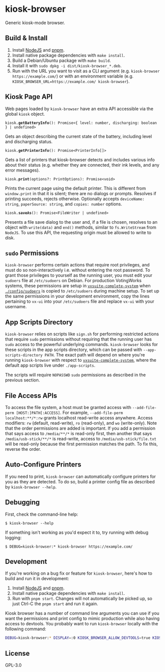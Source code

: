 # kiosk-browser

Generic kiosk-mode browser.

## Build & Install

1. Install [NodeJS](https://nodejs.org/en/) and [pnpm](https://pnpm.io).
1. Install native package dependencies with `make install`.
1. Build a Debian/Ubuntu package with `make build`.
1. Install it with `sudo dpkg -i dist/kiosk-browser_*.deb`.
1. Run with the URL you want to visit as a CLI argument (e.g. `kiosk-browser https://example.com/`) or with an environment variable (e.g. `KIOSK_BROWSER_URL=https://example.com/ kiosk-browser`).

## Kiosk Page API

Web pages loaded by `kiosk-browser` have an extra API accessible via the global `kiosk` object.

`kiosk.`**`getBatteryInfo`**`(): Promise<{ level: number, discharging: boolean } | undefined>`

Gets an object describing the current state of the battery, including level and discharging status.

`kiosk.`**`getPrinterInfo`**`(): Promise<PrinterInfo[]>`

Gets a list of printers that kiosk-browser detects and includes various info about their status (e.g. whether they are connected, their ink levels, and any error messages).

`kiosk.`**`print`**`(options?: PrintOptions): Promise<void>`

Prints the current page using the default printer. This is different from `window.print` in that it is silent; there are no dialogs or prompts. Resolves if printing succeeds, rejects otherwise. Optionally accepts `deviceName: string`, `paperSource: string`, and `copies: number` options.

`kiosk.`**`saveAs`**`(): Promise<FileWriter | undefined>`

Presents a file save dialog to the user and, if a file is chosen, resolves to an object with `write(data)` and `end()` methods, similar to `fs.WriteStream` from `NodeJS`. To use this API, the requesting origin must be allowed to write to disk.

## `sudo` Permissions

`kiosk-browser` performs certain actions that require root privileges, and must do so non-interactively i.e. without entering the root password. To grant those privileges to yourself as the running user, you must edit your `sudoers` file at `/etc/sudoers` on Debian. For production VotingWorks systems, these permissions are setup in [`vxsuite-complete-system`](https://github.com/votingworks/vxsuite-complete-system) when [`./config/sudoers`](https://github.com/votingworks/vxsuite-complete-system/blob/56ac00498ed526b5874ab90231ef83ff84ee92df/config/sudoers) is copied to `/etc/sudoers` during machine setup. To set up the same permissions in your development environment, copy the lines pertaining to `vx-ui` into your `/etc/sudoers` file and replace `vx-ui` with your username.

## App Scripts Directory

`kiosk-browser` relies on scripts like `sign.sh` for performing restricted actions that require `sudo` permissions without requiring that the running user has `sudo` access to the powerful underlying commands. `kiosk-browser` looks for these scripts in the app scripts directory, which can be passed with `--app-scripts-directory PATH`. The exact path will depend on where you're running `kiosk-browser` with respect to [`vxsuite-complete-system`](https://github.com/votingworks/vxsuite-complete-system), where the default app scripts live under `./app-scripts`.

The scripts will require `NOPASSWD` `sudo` permissions as described in the previous section.

## File Access APIs

To access the file system, a host must be granted access with `--add-file-perm [HOST:]PATH[:ACCESS]`. For example, `--add-file-perm localhost:**/*:rw` grants localhost read-write access anywhere. Access modifiers: `rw` (default, read-write), `ro` (read-only), and `wo` (write-only). Note that the order permissions are added is important. If you add a permission that says access to `/media/**/*` is read-only first, then another that says `/media/usb-stick/**/*` is read-write, access to `/media/usb-stick/file.txt` will be read-only because the first permission matches the path. To fix this, reverse the order.

## Auto-Configure Printers

If you need to print, `kiosk-browser` can automatically configure printers for you as they are detected. To do so, build a printer config file as described by `kiosk-browser --help`.

## Debugging

First, check the command-line help:

```
$ kiosk-browser --help
```

If something isn't working as you'd expect it to, try running with debug logging:

```
$ DEBUG=kiosk-browser:* kiosk-browser https://example.com/
```

## Development

If you're working on a bug fix or feature for `kiosk-browser`, here's how to build and run it in development:

1. Install [NodeJS](https://nodejs.org/en/) and [pnpm](https://pnpm.io).
1. Install native package dependencies with `make install`.
1. Run with `pnpm start`. Changes will not automatically be picked up, so just Ctrl-C the `pnpm start` and run it again.

Kiosk browser has a number of command line arguments you can use if you want the permissions and print config to mimic production while also having access to devtools. You probably want to run `kiosk-browser` locally with the following command:

```sh
DEBUG=kiosk-browser:* DISPLAY=:0 KIOSK_BROWSER_ALLOW_DEVTOOLS=true KIOSK_BROWSER_URL=http://localhost:3000/ KIOSK_BROWSER_FILE_PERMISSIONS='o=http://localhost:3000,p=/**/*,rw' KIOSK_BROWSER_AUTOCONFIGURE_PRINT_CONFIG=../vxsuite-complete-system/printing/printer-autoconfigure.json KIOSK_BROWSER_APP_SCRIPTS_DIRECTORY=../vxsuite-complete-system/app-scripts pnpm start
```

## License

GPL-3.0
